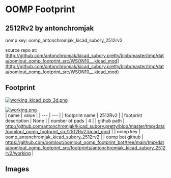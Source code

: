 # OOMP Footprint  
## 2512Rv2  by antonchromjak  
  
oomp key: oomp_antonchromjak_kicad_subory_2512rv2  
  
source repo at: [http://github.com/antonchromjak/kicad_subory.pretty/blob/master/tmp/data/oomlout_oomp_footprint_src/WSON10__.kicad_mod](http://github.com/antonchromjak/kicad_subory.pretty/blob/master/tmp/data/oomlout_oomp_footprint_src/WSON10__.kicad_mod)  
## Footprint  
  
[![working_kicad_pcb_3d.png](working_kicad_pcb_3d_600.png)](working_kicad_pcb_3d.png)  
  
[![working.png](working_600.png)](working.png)  
| name | value | 
| --- | --- | 
| footprint name | 2512Rv2 | 
| footprint description | None | 
| number of pads | 4 | 
| github path | http://github.com/antonchromjak/kicad_subory.pretty/blob/master/tmp/data/oomlout_oomp_footprint_src/2512Rv2.kicad_mod | 
| oomp key | oomp_antonchromjak_kicad_subory_2512rv2 | 
| oomp bot github | https://github.com/oomlout/oomlout_oomp_footprint_bot/tree/main/tmp/data/oomlout_oomp_footprint_src/footprints/antonchromjak_kicad_subory_2512rv2/working | 
## Images  
